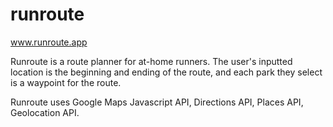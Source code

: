 # runroute

www.runroute.app

Runroute is a route planner for at-home runners. The user's inputted location is the beginning and ending of the route, and each park they select is a waypoint for the route. 


Runroute uses Google Maps Javascript API, Directions API, Places API, Geolocation API.
